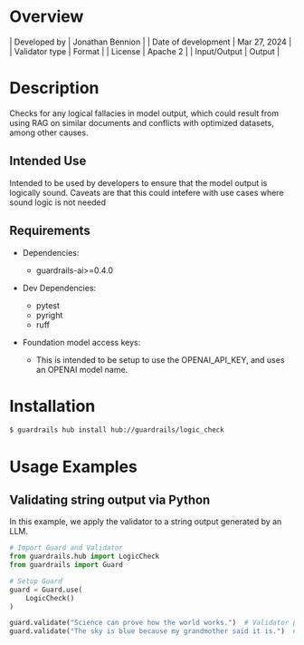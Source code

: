 # Overview

| Developed by | Jonathan Bennion |
| Date of development | Mar 27, 2024 |
| Validator type | Format |
| License | Apache 2 |
| Input/Output | Output |

# Description
Checks for any logical fallacies in model output, which could result from using RAG on similar documents and conflicts with optimized datasets, among other causes.
    
## Intended Use
Intended to be used by developers to ensure that the model output is logically sound. Caveats are that this could intefere with use cases where sound logic is not needed

## Requirements

* Dependencies:
    - guardrails-ai>=0.4.0

* Dev Dependencies:
    - pytest
    - pyright
    - ruff


* Foundation model access keys:
    - This is intended to be setup to use the OPENAI_API_KEY, and uses an OPENAI model name.


# Installation

```bash
$ guardrails hub install hub://guardrails/logic_check
```

# Usage Examples

## Validating string output via Python

In this example, we apply the validator to a string output generated by an LLM.

```python
# Import Guard and Validator
from guardrails.hub import LogicCheck
from guardrails import Guard

# Setup Guard
guard = Guard.use(
    LogicCheck()
)

guard.validate("Science can prove how the world works.")  # Validator passes
guard.validate("The sky is blue because my grandmother said it is.")  # Validator fails
```